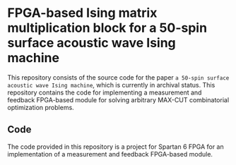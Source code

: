 # FPGA-based Ising matrix multiplication block for a 50-spin surface acoustic wave Ising machine
This repository consists of the source code for the paper `a 50-spin surface acoustic wave Ising machine`, which is currently in archival status. This repository contains the code for implementing a measurement and feedback FPGA-based module for solving arbitrary MAX-CUT combinatorial optimization problems. 
## Code 

The code provided in this repository is a project for Spartan 6 FPGA for an implementation of a measurement and feedback FPGA-based module.

